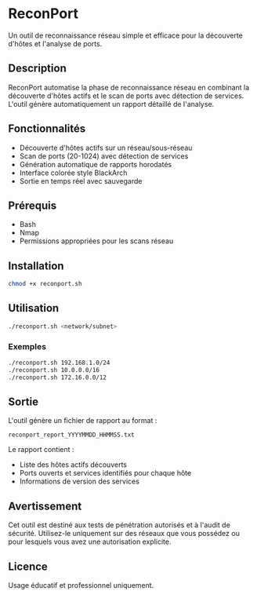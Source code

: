 # ReconPort

Un outil de reconnaissance réseau simple et efficace pour la découverte d'hôtes et l'analyse de ports.

## Description

ReconPort automatise la phase de reconnaissance réseau en combinant la découverte d'hôtes actifs et le scan de ports avec détection de services. L'outil génère automatiquement un rapport détaillé de l'analyse.

## Fonctionnalités

- Découverte d'hôtes actifs sur un réseau/sous-réseau
- Scan de ports (20-1024) avec détection de services
- Génération automatique de rapports horodatés
- Interface colorée style BlackArch
- Sortie en temps réel avec sauvegarde

## Prérequis

- Bash
- Nmap
- Permissions appropriées pour les scans réseau

## Installation

```bash
chmod +x reconport.sh
```

## Utilisation

```bash
./reconport.sh <network/subnet>
```

### Exemples

```bash
./reconport.sh 192.168.1.0/24
./reconport.sh 10.0.0.0/16
./reconport.sh 172.16.0.0/12
```

## Sortie

L'outil génère un fichier de rapport au format :
```
reconport_report_YYYYMMDD_HHMMSS.txt
```

Le rapport contient :
- Liste des hôtes actifs découverts
- Ports ouverts et services identifiés pour chaque hôte
- Informations de version des services

## Avertissement

Cet outil est destiné aux tests de pénétration autorisés et à l'audit de sécurité. Utilisez-le uniquement sur des réseaux que vous possédez ou pour lesquels vous avez une autorisation explicite.

## Licence

Usage éducatif et professionnel uniquement.
